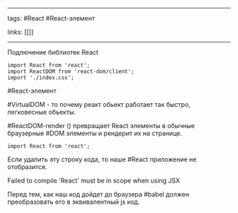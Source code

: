 ____

tags: #React #React-элемент 

links: [[]]

_____

Подлючение библиотек React
```
import React from 'react';
import ReactDOM from 'react-dom/client';
import './index.css';
```

#React-элемент 

#VirtualDOM  - то почему реакт обьект работает так быстро, легковесные обьекты.

#ReactDOM-render () превращает React элементы в обычные браузерные #DOM элементы и рендерит их на странице.

~~~
import React from 'react'; 
~~~

Если удалить эту строку кода, то наше #React приложение не отобразится.

Failed to compile 
'React' must be in scope when using JSX

Перед тем, как наш код дойдет до браузера #babel должен преобразовать его в эквивалентный js код.